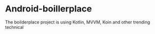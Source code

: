 # Android-boillerplace
The boilderplace project is using Kotlin, MVVM, Koin and other trending technical
